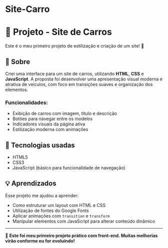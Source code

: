 # Site-Carro

# 🚗 Projeto - Site de Carros

Este é o meu primeiro projeto de estilização e criação de um site! 🎉

## 📄 Sobre

Criei uma interface para um site de carros, utilizando **HTML**, **CSS** e **JavaScript**. A proposta foi desenvolver uma apresentação visual moderna e atrativa de veículos, com foco em transições suaves e organização dos elementos.

### Funcionalidades:
- Exibição de carros com imagem, título e descrição
- Botões para navegar entre os modelos
- Indicadores visuais da página ativa
- Estilização moderna com animações

## 🎨 Tecnologias usadas
- HTML5
- CSS3
- JavaScript (básico para funcionalidade de navegação)

## 💡 Aprendizados

Esse projeto me ajudou a aprender:
- Como estruturar um layout com HTML e CSS
- Utilização de fontes do Google Fonts
- Aplicar animações com `transition` e `transform`
- Manipular elementos com JavaScript para alterar conteúdo dinâmico

---

📌 **Este foi meu primeiro projeto prático com front-end. Muitas melhorias virão conforme eu for evoluindo!**
